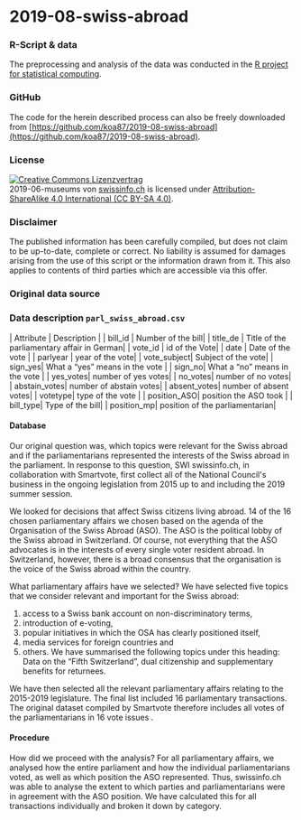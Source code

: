 # 2019-08-swiss-abroad

### R-Script & data

The preprocessing and analysis of the data was conducted in the [R project for statistical computing](https://www.r-project.org/).

### GitHub

The code for the herein described process can also be freely downloaded from [https://github.com/koa87/2019-08-swiss-abroad](https://github.com/koa87/2019-08-swiss-abroad). 


### License

<a rel="license" href="http://creativecommons.org/licenses/by-sa/4.0/"><img alt="Creative Commons Lizenzvertrag" style="border-width:0" src="https://i.creativecommons.org/l/by-sa/4.0/88x31.png" /></a><br /><span xmlns:dct="http://purl.org/dc/terms/" href="http://purl.org/dc/dcmitype/Dataset" property="dct:title" rel="dct:type">2019-06-museums</span> von <a xmlns:cc="http://creativecommons.org/ns#" href="https://github.com/koa87/2019-06-museums" property="cc:attributionName" rel="cc:attributionURL">swissinfo.ch</a> is licensed under <a rel="license" href="http://creativecommons.org/licenses/by-sa/4.0/">Attribution-ShareAlike 4.0 International (CC BY-SA 4.0)</a>.

### Disclaimer

The published information has been carefully compiled, but does not claim to be up-to-date, complete or correct. No liability is assumed for damages arising from the use of this script or the information drawn from it. This also applies to contents of third parties which are accessible via this offer.


### Original data source

### Data description `parl_swiss_abroad.csv`

| Attribute | Description |
| bill_id | Number of the bill|
| title_de | Title of the parliamentary affair in German|
| vote_id | id of the Vote|
| date | Date of the vote |
| parlyear | year of the vote|
| vote_subject| Subject of the vote|
| sign_yes| What a “yes” means in the vote |
| sign_no| What a “no” means in the vote |
| yes_votes| number of yes votes|
| no_votes| number of no votes|
| abstain_votes| number of abstain votes| 
| absent_votes| number of absent votes|
| votetype| type of the vote |
| position_ASO| position the ASO took |
| bill_type| Type of the bill|
| position_mp| position of the parliamentarian|


#### Database
 
Our original question was, which topics were relevant for the Swiss abroad and if the parliamentarians 
represented the interests of the Swiss abroad in the parliament. In response to this question, SWI swissinfo.ch, 
in collaboration with Smartvote, first collect all of the National Council's business in the ongoing legislation from 2015 up to and including the 2019 summer session. 

We looked for decisions that affect Swiss citizens living abroad. 
14 of the 16 chosen parliamentary affairs we chosen based on the agenda of the Organisation of the Swiss Abroad (ASO). 
The ASO is the political lobby of the Swiss abroad in Switzerland. Of course, not everything that 
the ASO advocates is in the interests of every single voter resident abroad. In Switzerland, however, 
there is a broad consensus that the organisation is the voice of the Swiss abroad within the country. 

What parliamentary affairs have we selected? 
We have selected five topics that we consider relevant and important for the Swiss abroad: 

1. access to a Swiss bank account on non-discriminatory terms,
2. introduction of e-voting,
3. popular initiatives in which the OSA has clearly positioned itself,
4. media services for foreign countries and
5. others. We have summarised the following topics under this heading: Data on the “Fifth Switzerland”, dual citizenship and supplementary benefits for returnees.

We have then selected all the relevant parliamentary affairs relating to the 2015-2019 legislature. 
The final list included 16 parliamentary transactions.
The original dataset compiled by Smartvote therefore includes all votes of the parliamentarians in 16 vote issues . 


#### Procedure
 

How did we proceed with the analysis? For all parliamentary affairs, 
we analysed  how the entire parliament and how the individual parliamentarians voted, 
as well as which position the ASO represented. Thus, swissinfo.ch was able to analyse 
the extent to which parties and parliamentarians were in agreement with the ASO position. 
We have calculated this for all transactions individually and broken it down by category.
